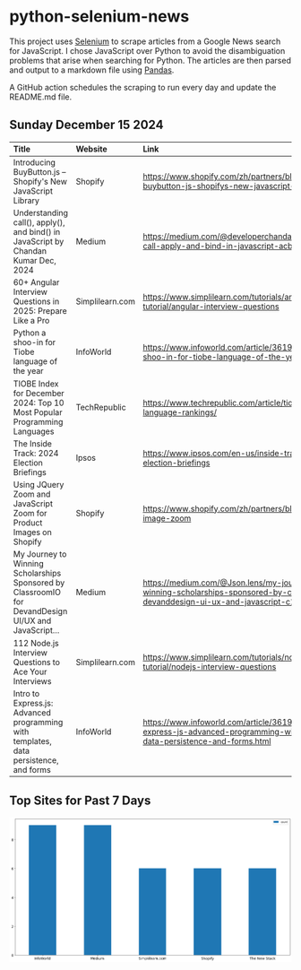 # python-selenium-news

This project uses [Selenium](https://www.seleniumhq.org/) to scrape articles from a Google News search for JavaScript.
I chose JavaScript over Python to avoid the disambiguation problems that arise when searching for Python.
The articles are then parsed and output to a markdown file using [Pandas](https://pandas.pydata.org/).

A GitHub action schedules the scraping to run every day and update the README.md file.

## Sunday December 15 2024


| Title                                                                                              | Website         | Link                                                                                                                                         |
|:---------------------------------------------------------------------------------------------------|:----------------|:---------------------------------------------------------------------------------------------------------------------------------------------|
| Introducing BuyButton.js – Shopify's New JavaScript Library                                        | Shopify         | https://www.shopify.com/zh/partners/blog/introducing-buybutton-js-shopifys-new-javascript-library                                            |
| Understanding call(), apply(), and bind() in JavaScript  by Chandan Kumar  Dec, 2024               | Medium          | https://medium.com/@developerchandan/understanding-call-apply-and-bind-in-javascript-acb708d8f7aa                                            |
| 60+ Angular Interview Questions in 2025: Prepare Like a Pro                                        | Simplilearn.com | https://www.simplilearn.com/tutorials/angular-tutorial/angular-interview-questions                                                           |
| Python a shoo-in for Tiobe language of the year                                                    | InfoWorld       | https://www.infoworld.com/article/3619998/python-a-shoo-in-for-tiobe-language-of-the-year.html                                               |
| TIOBE Index for December 2024: Top 10 Most Popular Programming Languages                           | TechRepublic    | https://www.techrepublic.com/article/tiobe-index-language-rankings/                                                                          |
| The Inside Track: 2024 Election Briefings                                                          | Ipsos           | https://www.ipsos.com/en-us/inside-track-2024-election-briefings                                                                             |
| Using JQuery Zoom and JavaScript Zoom for Product Images on Shopify                                | Shopify         | https://www.shopify.com/zh/partners/blog/jquery-image-zoom                                                                                   |
| My Journey to Winning Scholarships Sponsored by ClassroomIO for DevandDesign UI/UX and JavaScript… | Medium          | https://medium.com/@Json.lens/my-journey-to-winning-scholarships-sponsored-by-classroomio-for-devanddesign-ui-ux-and-javascript-c13ed768691d |
| 112 Node.js Interview Questions to Ace Your Interviews                                             | Simplilearn.com | https://www.simplilearn.com/tutorials/nodejs-tutorial/nodejs-interview-questions                                                             |
| Intro to Express.js: Advanced programming with templates, data persistence, and forms              | InfoWorld       | https://www.infoworld.com/article/3619939/intro-to-express-js-advanced-programming-with-templates-data-persistence-and-forms.html            |
## Top Sites for Past 7 Days

![Graph of Top Sites](https://raw.githubusercontent.com/dan-mba/python-selenium-news/main/last-week.png)
